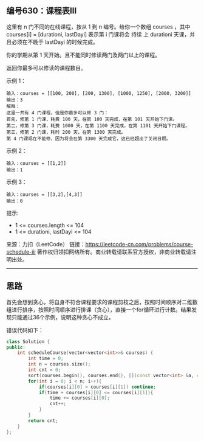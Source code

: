 ## 编号630：课程表Ⅲ

这里有 n 门不同的在线课程，按从 1 到 n 编号。给你一个数组 courses ，其中 courses[i] = [durationi, lastDayi] 表示第 i 门课将会 持续 上 durationi 天课，并且必须在不晚于 lastDayi 的时候完成。

你的学期从第 1 天开始。且不能同时修读两门及两门以上的课程。

返回你最多可以修读的课程数目。

示例 1：
```
输入：courses = [[100, 200], [200, 1300], [1000, 1250], [2000, 3200]]
输出：3
解释：
这里一共有 4 门课程，但是你最多可以修 3 门：
首先，修第 1 门课，耗费 100 天，在第 100 天完成，在第 101 天开始下门课。
第二，修第 3 门课，耗费 1000 天，在第 1100 天完成，在第 1101 天开始下门课程。
第三，修第 2 门课，耗时 200 天，在第 1300 天完成。
第 4 门课现在不能修，因为将会在第 3300 天完成它，这已经超出了关闭日期。
```
示例 2：
```
输入：courses = [[1,2]]
输出：1
```
示例 3：
```
输入：courses = [[3,2],[4,3]]
输出：0
```
提示:

* 1 <= courses.length <= 104
* 1 <= durationi, lastDayi <= 104

来源：力扣（LeetCode）
链接：https://leetcode-cn.com/problems/course-schedule-iii
著作权归领扣网络所有。商业转载请联系官方授权，非商业转载请注明出处。

---
## 思路

首先会想到贪心，将自身不符合课程要求的课程剪枝之后，按照时间顺序对二维数组进行排序，按照时间顺序进行排课（贪心），直接一个for循环进行计数。结果发现只能通过36个示例，说明这种贪心不成立。

错误代码如下：
```c++
class Solution {
public:
    int scheduleCourse(vector<vector<int>>& courses) {
        int time = 0;
        int n = courses.size();
        int cnt = 0;
        sort(courses.begin(), courses.end(), [](const vector<int> &a, const vector<int> &b) { return a[0] < b[0]; });
        for(int i = 0; i < n; i++){
            if(courses[i][0] > courses[i][1]) continue;
            if(time + courses[i][0] <= courses[i][1]){
                time += courses[i][0];
                cnt++;
            }
        }
        return cnt;
    }
};
```

